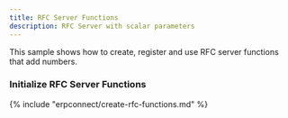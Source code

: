 ```yaml
---
title: RFC Server Functions
description: RFC Server with scalar parameters
---
```


This sample shows how to create, register and use RFC server functions that add numbers.

### Initialize RFC Server Functions

{% include "erpconnect/create-rfc-functions.md" %}